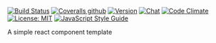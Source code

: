 [![Build Status](https://img.shields.io/travis/one-react/button.svg)](https://travis-ci.org/one-react/button)
[![Coveralls github](https://img.shields.io/coveralls/github/one-react/button.svg)](https://coveralls.io/github/one-react/button)
[![Version](https://img.shields.io/npm/v/or-button.svg)](https://www.npmjs.com/package/or-button)
[![Chat](https://img.shields.io/gitter/room/one-react-org/Lobby.svg)](https://gitter.im/one-react-org/Lobby)
[![Code Climate](https://img.shields.io/codeclimate/github/one-react/button.svg)](https://codeclimate.com/github/one-react/button)
[![License: MIT](https://img.shields.io/badge/License-MIT-brightgreen.svg)](https://opensource.org/licenses/MIT)
[![JavaScript Style Guide](https://img.shields.io/badge/code_style-standard-brightgreen.svg)](https://standardjs.com)

A simple react component template
